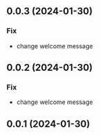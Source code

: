 ## 0.0.3 (2024-01-30)

### Fix

- change welcome message

## 0.0.2 (2024-01-30)

### Fix

- change welcome message

## 0.0.1 (2024-01-30)
